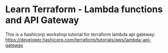 # Learn Terraform - Lambda functions and API Gateway

This is a hashicorp workshop tutorial for terraform lambda api gateway:
https://developer.hashicorp.com/terraform/tutorials/aws/lambda-api-gateway
